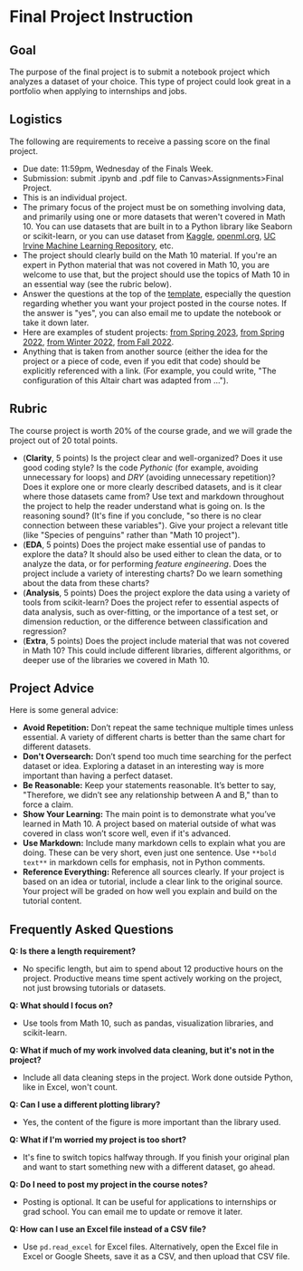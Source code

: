 # Final Project Instruction

## Goal

The purpose of the final project is to submit a notebook project which analyzes a dataset of your choice. This type of project could look great in a portfolio when applying to internships and jobs.



## Logistics
The following are requirements to receive a passing score on the final project.
* Due date: 11:59pm, Wednesday of the Finals Week.
* Submission: submit .ipynb and .pdf file to Canvas>Assignments>Final Project.
* This is an individual project.
* The primary focus of the project must be on something involving data, and primarily using one or more datasets that weren't covered in Math 10.  You can use datasets that are built in to a Python library like Seaborn or scikit-learn, or you can use dataset from [Kaggle](https://https://kaggle.com/), [openml.org](https://www.openml.org/), [UC Irvine Machine Learning Repository](https://archive.ics.uci.edu/ml/index.php), etc.
* The project should clearly build on the Math 10 material. If you're an expert in Python material that was not covered in Math 10, you are welcome to use that, but the project should use the topics of Math 10 in an essential way (see the rubric below).
* Answer the questions at the top of the [template](final_project_template.ipynb), especially the question regarding whether you want your project posted in the course notes. If the answer is "yes", you can also email me to update the notebook or take it down later.
* Here are examples of student projects: [from Spring 2023](https://christopherdavisuci.github.io/UCI-Math-10-S23/Proj/StudentProjects.html), [from Spring 2022](https://christopherdavisuci.github.io/UCI-Math-10-S22/Proj/StudentProjects.html), [from Winter 2022](https://christopherdavisuci.github.io/UCI-Math-10-W22/Proj/StudentProjects.html), [from Fall 2022](https://christopherdavisuci.github.io/UCI-Math-10-F22/Proj/StudentProjects.html).
* Anything that is taken from another source (either the idea for the project or a piece of code, even if you edit that code) should be explicitly referenced with a link.  (For example, you could write, "The configuration of this Altair chart was adapted from ...").


## Rubric
The course project is worth 20% of the course grade, and we will grade the project out of 20 total points.
* (**Clarity**, 5 points) Is the project clear and well-organized?  Does it use good coding style?  Is the code *Pythonic* (for example, avoiding unnecessary for loops) and *DRY* (avoiding unnecessary repetition)?  Does it explore one or more clearly described datasets, and is it clear where those datasets came from?  Use text and markdown throughout the project to help the reader understand what is going on.  Is the reasoning sound? (It's fine if you conclude, "so there is no clear connection between these variables"). Give your project a relevant title (like "Species of penguins" rather than "Math 10 project").
* (**EDA**, 5 points) Does the project make essential use of pandas to explore the data?  It should also be used either to clean the data, or to analyze the data, or for performing *feature engineering*.  Does the project include a variety of interesting charts?  Do we learn something about the data from these charts? 
* (**Analysis**, 5 points) Does the project explore the data using a variety of tools from scikit-learn? Does the project refer to essential aspects of data analysis, such as over-fitting, or the importance of a test set, or dimension reduction, or the difference between classification and regression?
* (**Extra**, 5 points) Does the project include material that was not covered in Math 10?  This could include different libraries, different algorithms, or deeper use of the libraries we covered in Math 10.

## Project Advice

Here is some general advice:

- **Avoid Repetition:** Don’t repeat the same technique multiple times unless essential. A variety of different charts is better than the same chart for different datasets.
- **Don't Oversearch:** Don’t spend too much time searching for the perfect dataset or idea. Exploring a dataset in an interesting way is more important than having a perfect dataset.
- **Be Reasonable:** Keep your statements reasonable. It’s better to say, "Therefore, we didn’t see any relationship between A and B," than to force a claim.
- **Show Your Learning:** The main point is to demonstrate what you’ve learned in Math 10. A project based on material outside of what was covered in class won’t score well, even if it's advanced.
- **Use Markdown:** Include many markdown cells to explain what you are doing. These can be very short, even just one sentence. Use `**bold text**` in markdown cells for emphasis, not in Python comments.
- **Reference Everything:** Reference all sources clearly. If your project is based on an idea or tutorial, include a clear link to the original source. Your project will be graded on how well you explain and build on the tutorial content.


## Frequently Asked Questions

**Q: Is there a length requirement?**
- No specific length, but aim to spend about 12 productive hours on the project. Productive means time spent actively working on the project, not just browsing tutorials or datasets.

**Q: What should I focus on?**
- Use tools from Math 10, such as pandas, visualization libraries, and scikit-learn.

**Q: What if much of my work involved data cleaning, but it's not in the project?**
- Include all data cleaning steps in the project. Work done outside Python, like in Excel, won't count.

**Q: Can I use a different plotting library?**
- Yes, the content of the figure is more important than the library used.

**Q: What if I'm worried my project is too short?**
- It's fine to switch topics halfway through. If you finish your original plan and want to start something new with a different dataset, go ahead.

**Q: Do I need to post my project in the course notes?**
- Posting is optional. It can be useful for applications to internships or grad school. You can email me to update or remove it later.

**Q: How can I use an Excel file instead of a CSV file?**
- Use `pd.read_excel` for Excel files. Alternatively, open the Excel file in Excel or Google Sheets, save it as a CSV, and then upload that CSV file.